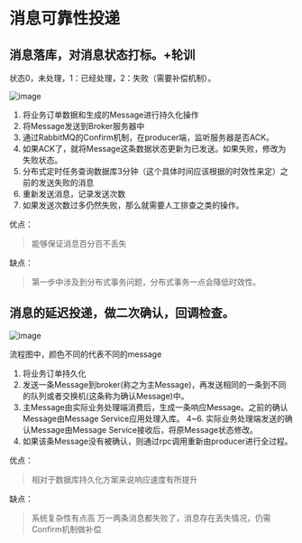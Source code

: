 # 消息可靠性投递
## 消息落库，对消息状态打标。+轮训

状态0，未处理，1：已经处理，2：失败（需要补偿机制）。

![image](http://java-run-blog.oss-cn-zhangjiakou.aliyuncs.com/file/0013e84930e34651932a5adc1a7e48e4)

1. 将业务订单数据和生成的Message进行持久化操作
2. 将Message发送到Broker服务器中
3. 通过RabbitMQ的Confirm机制，在producer端，监听服务器是否ACK。
4. 如果ACK了，就将Message这条数据状态更新为已发送。如果失败，修改为失败状态。
5. 分布式定时任务查询数据库3分钟（这个具体时间应该根据的时效性来定）之前的发送失败的消息
6. 重新发送消息，记录发送次数
7. 如果发送次数过多仍然失败，那么就需要人工排查之类的操作。

优点：
> 能够保证消息百分百不丢失

缺点：
> 第一步中涉及到分布式事务问题，分布式事务一点会降低时效性。

## 消息的延迟投递，做二次确认，回调检查。

![image](http://java-run-blog.oss-cn-zhangjiakou.aliyuncs.com/file/6f11c4835f234c11885298e36f667d8d)

流程图中，颜色不同的代表不同的message
1. 将业务订单持久化
2. 发送一条Message到broker(称之为主Message)，再发送相同的一条到不同的队列或者交换机(这条称为确认Message)中。
3. 主Message由实际业务处理端消费后，生成一条响应Message。之前的确认Message由Message Service应用处理入库。
4~6. 实际业务处理端发送的确认Message由Message Service接收后，将原Message状态修改。
7. 如果该条Message没有被确认，则通过rpc调用重新由producer进行全过程。

优点：
>相对于数据库持久化方案来说响应速度有所提升

缺点：
> 系统复杂性有点高
> 万一两条消息都失败了，消息存在丢失情况，仍需Confirm机制做补偿
